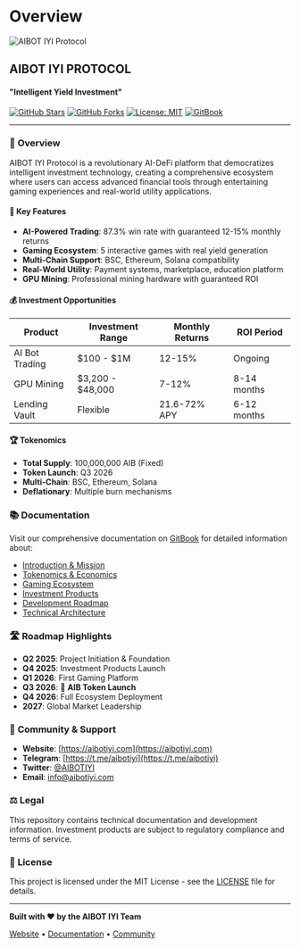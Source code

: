 # Overview

![AIBOT IYI Protocol](https://aibotiyi.com/footer-logo.png)

## AIBOT IYI PROTOCOL

#### "Intelligent Yield Investment"

[![GitHub Stars](https://img.shields.io/github/stars/aibotiyi/AIBOT-IYI-PROTOCOL.svg)](https://github.com/aibotiyi/AIBOT-IYI-PROTOCOL/stargazers) [![GitHub Forks](https://img.shields.io/github/forks/aibotiyi/AIBOT-IYI-PROTOCOL.svg)](https://github.com/aibotiyi/AIBOT-IYI-PROTOCOL/network/members) [![License: MIT](https://img.shields.io/badge/License-MIT-yellow.svg)](https://opensource.org/licenses/MIT) [![GitBook](https://img.shields.io/badge/GitBook-Documentation-blue)](https://docs.aibotiyi.com/)

***

### 🌟 **Overview**

AIBOT IYI Protocol is a revolutionary AI-DeFi platform that democratizes intelligent investment technology, creating a comprehensive ecosystem where users can access advanced financial tools through entertaining gaming experiences and real-world utility applications.

#### 🚀 **Key Features**

* **AI-Powered Trading**: 87.3% win rate with guaranteed 12-15% monthly returns
* **Gaming Ecosystem**: 5 interactive games with real yield generation
* **Multi-Chain Support**: BSC, Ethereum, Solana compatibility
* **Real-World Utility**: Payment systems, marketplace, education platform
* **GPU Mining**: Professional mining hardware with guaranteed ROI

#### 💰 **Investment Opportunities**

| Product        | Investment Range | Monthly Returns | ROI Period  |
| -------------- | ---------------- | --------------- | ----------- |
| AI Bot Trading | $100 - $1M       | 12-15%          | Ongoing     |
| GPU Mining     | $3,200 - $48,000 | 7-12%           | 8-14 months |
| Lending Vault  | Flexible         | 21.6-72% APY    | 6-12 months |

#### 🏆 **Tokenomics**

* **Total Supply**: 100,000,000 AIB (Fixed)
* **Token Launch**: Q3 2026
* **Multi-Chain**: BSC, Ethereum, Solana
* **Deflationary**: Multiple burn mechanisms

### 📚 **Documentation**

Visit our comprehensive documentation on [GitBook](https://docs.aibotiyi.com/) for detailed information about:

* [Introduction & Mission](docs/introduction/)
* [Tokenomics & Economics](docs/tokenomics/)
* [Gaming Ecosystem](docs/ecosystem/)
* [Investment Products](docs/investment-products/)
* [Development Roadmap](docs/roadmap/)
* [Technical Architecture](docs/technical/)

### 🛣️ **Roadmap Highlights**

* **Q2 2025**: Project Initiation & Foundation
* **Q4 2025**: Investment Products Launch
* **Q1 2026**: First Gaming Platform
* **Q3 2026**: 🚀 **AIB Token Launch**
* **Q4 2026**: Full Ecosystem Deployment
* **2027**: Global Market Leadership

### 🤝 **Community & Support**

* **Website**: [https://aibotiyi.com](https://aibotiyi.com)
* **Telegram**: [https://t.me/aibotiyi](https://t.me/aibotiyi)
* **Twitter**: [@AIBOTIYI](https://x.com/AIBotIYI)
* **Email**: info@aibotiyi.com

### ⚖️ **Legal**

This repository contains technical documentation and development information. Investment products are subject to regulatory compliance and terms of service.

### 📄 **License**

This project is licensed under the MIT License - see the [LICENSE](LICENSE/) file for details.

***

**Built with ❤️ by the AIBOT IYI Team**

[Website](https://aibotiyi.com) • [Documentation](https://docs.aibotiyi.com/) • [Community](https://t.me/aibotiyi)
